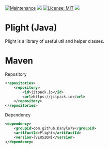 [![Maintenance](https://img.shields.io/badge/Maintained%3F-yes-green.svg)](https://GitHub.com/Naereen/StrapDown.js/graphs/commit-activity) 
[![](https://jitpack.io/v/Danylo79/Plight.svg)](https://jitpack.io/#Danylo79/Plight)
[![License: MIT](https://img.shields.io/badge/License-MIT-yellow.svg)](https://opensource.org/licenses/MIT)
[![](https://jitci.com/gh/Danylo79/Plight/svg)](https://jitci.com/gh/Danylo79/Plight)

# Plight (Java)
Plight is a library of useful util and helper classes.

# Maven

Repository
```xml
<repositories>
    <repository>
        <id>jitpack.io</id>
        <url>https://jitpack.io</url>
    </repository>
</repositories>
```
Dependency
```xml
<dependency>
    <groupId>com.github.Danylo79</groupId>
    <artifactId>Plight</artifactId>
    <version>{VERSION}</version>
</dependency>
```
